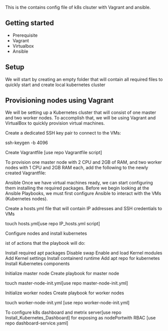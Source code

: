  This is the contains config file of  k8s clsuter with Vagrant and ansible.

Getting started
--------------
- Prerequisite
- Vagrant
- Virtualbox
- Ansible

Setup
-----
We will start by creating an empty folder that will contain all required files to quickly start and create local kubernetes cluster

Provisioning nodes using Vagrant
--------------------------------
We will be setting up a Kubernetes cluster that will consist of one master and two worker nodes. To accomplish that, we will be using Vagrant and VirtualBox to quickly provision virtual machines.

Create a dedicated SSH key pair to connect to the VMs:

ssh-keygen -b 4096

Create Vagrantfile [use repo Vagrantfile script]

To provision one master node with 2 CPU and 2GB of RAM, and two worker nodes with 1 CPU and 2GB RAM each, add the following to the newly created Vagrantfile:

Ansible
Once we have virtual machines ready, we can start configuring them installing the required packages. Before we begin looking at the Ansible Playbooks, we must first configure Ansible to interact with the VMs (Kubernetes nodes).

Create a hosts.yml file that will contain IP addresses and SSH credentials to VMs

touch hosts.yml[use repo IP_hosts.yml script]

Configure nodes and install kubernetes

ist of actions that the playbook will do:

Install required apt packages
Disable swap
Enable and load Kernel modules
Add Kernel settings
Install containerd runtime
Add apt repo for kubernetes
Install Kubernetes components

Initialize master node
Create playbook for master node

touch master-node-init.yml[use repo master-node-init.yml]

Initialize worker nodes
Create playbook for worker nodes

touch worker-node-init.yml [use repo worker-node-init.yml]

To configure k8s dashboard and metrix server[use repo Install_Kubernetes_Dashboard]
for exposing as nodePortwith RBAC [use repo dashboard-service.yaml] 
